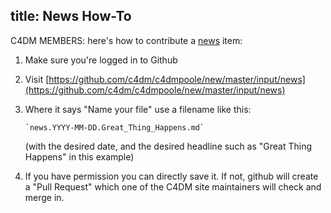 title: News How-To
---

C4DM MEMBERS: here's how to contribute a [news](news/) item:

1. Make sure you're logged in to Github
2. Visit [https://github.com/c4dm/c4dmpoole/new/master/input/news](https://github.com/c4dm/c4dmpoole/new/master/input/news)
3. Where it says "Name your file" use a filename like this:

       `news.YYYY-MM-DD.Great_Thing_Happens.md`
       
   (with the desired date, and the desired headline such as "Great Thing Happens" in this example)

4. If you have permission you can directly save it. If not, github will create a "Pull Request" which one of the C4DM site maintainers will check and merge in.

